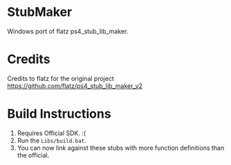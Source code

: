 # StubMaker
Windows port of flatz ps4_stub_lib_maker.

# Credits
Credits to flatz for the original project https://github.com/flatz/ps4_stub_lib_maker_v2 

# Build Instructions

1. Requires Official SDK. :(
2. Run the ``Libs/build.bat``.
3. You can now link against these stubs with more function definitions than the official.
